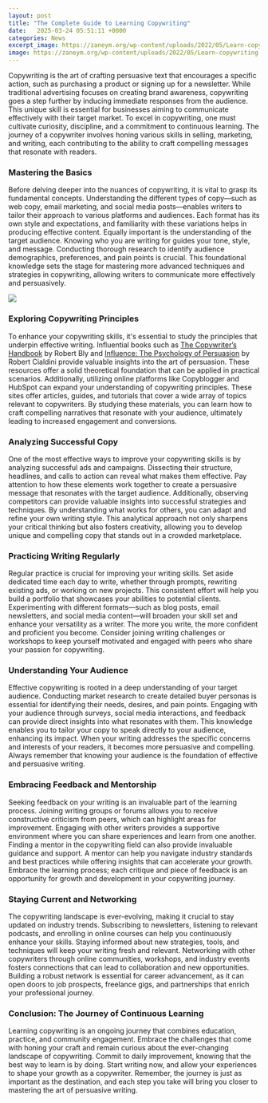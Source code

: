 ```yaml
---
layout: post
title: "The Complete Guide to Learning Copywriting"
date:   2025-03-24 05:51:11 +0000
categories: News
excerpt_image: https://zaneym.org/wp-content/uploads/2022/05/Learn-copywriting.jpg
image: https://zaneym.org/wp-content/uploads/2022/05/Learn-copywriting.jpg
---
```


Copywriting is the art of crafting persuasive text that encourages a specific action, such as purchasing a product or signing up for a newsletter. While traditional advertising focuses on creating brand awareness, copywriting goes a step further by inducing immediate responses from the audience. This unique skill is essential for businesses aiming to communicate effectively with their target market. To excel in copywriting, one must cultivate curiosity, discipline, and a commitment to continuous learning. The journey of a copywriter involves honing various skills in selling, marketing, and writing, each contributing to the ability to craft compelling messages that resonate with readers.
### Mastering the Basics
Before delving deeper into the nuances of copywriting, it is vital to grasp its fundamental concepts. Understanding the different types of copy—such as web copy, email marketing, and social media posts—enables writers to tailor their approach to various platforms and audiences. Each format has its own style and expectations, and familiarity with these variations helps in producing effective content.
Equally important is the understanding of the target audience. Knowing who you are writing for guides your tone, style, and message. Conducting thorough research to identify audience demographics, preferences, and pain points is crucial. This foundational knowledge sets the stage for mastering more advanced techniques and strategies in copywriting, allowing writers to communicate more effectively and persuasively.

![](https://zaneym.org/wp-content/uploads/2022/05/Learn-copywriting.jpg)
### Exploring Copywriting Principles
To enhance your copywriting skills, it's essential to study the principles that underpin effective writing. Influential books such as [The Copywriter’s Handbook](https://more.io.vn/en/The_Copywriter%27s_Handbook) by Robert Bly and [Influence: The Psychology of Persuasion](https://more.io.vn/en/Influence:_The_Psychology_of_Persuasion) by Robert Cialdini provide valuable insights into the art of persuasion. These resources offer a solid theoretical foundation that can be applied in practical scenarios.
Additionally, utilizing online platforms like Copyblogger and HubSpot can expand your understanding of copywriting principles. These sites offer articles, guides, and tutorials that cover a wide array of topics relevant to copywriters. By studying these materials, you can learn how to craft compelling narratives that resonate with your audience, ultimately leading to increased engagement and conversions.
### Analyzing Successful Copy
One of the most effective ways to improve your copywriting skills is by analyzing successful ads and campaigns. Dissecting their structure, headlines, and calls to action can reveal what makes them effective. Pay attention to how these elements work together to create a persuasive message that resonates with the target audience.
Additionally, observing competitors can provide valuable insights into successful strategies and techniques. By understanding what works for others, you can adapt and refine your own writing style. This analytical approach not only sharpens your critical thinking but also fosters creativity, allowing you to develop unique and compelling copy that stands out in a crowded marketplace.
### Practicing Writing Regularly
Regular practice is crucial for improving your writing skills. Set aside dedicated time each day to write, whether through prompts, rewriting existing ads, or working on new projects. This consistent effort will help you build a portfolio that showcases your abilities to potential clients.
Experimenting with different formats—such as blog posts, email newsletters, and social media content—will broaden your skill set and enhance your versatility as a writer. The more you write, the more confident and proficient you become. Consider joining writing challenges or workshops to keep yourself motivated and engaged with peers who share your passion for copywriting.
### Understanding Your Audience
Effective copywriting is rooted in a deep understanding of your target audience. Conducting market research to create detailed buyer personas is essential for identifying their needs, desires, and pain points. Engaging with your audience through surveys, social media interactions, and feedback can provide direct insights into what resonates with them.
This knowledge enables you to tailor your copy to speak directly to your audience, enhancing its impact. When your writing addresses the specific concerns and interests of your readers, it becomes more persuasive and compelling. Always remember that knowing your audience is the foundation of effective and persuasive writing.
### Embracing Feedback and Mentorship
Seeking feedback on your writing is an invaluable part of the learning process. Joining writing groups or forums allows you to receive constructive criticism from peers, which can highlight areas for improvement. Engaging with other writers provides a supportive environment where you can share experiences and learn from one another.
Finding a mentor in the copywriting field can also provide invaluable guidance and support. A mentor can help you navigate industry standards and best practices while offering insights that can accelerate your growth. Embrace the learning process; each critique and piece of feedback is an opportunity for growth and development in your copywriting journey.
### Staying Current and Networking
The copywriting landscape is ever-evolving, making it crucial to stay updated on industry trends. Subscribing to newsletters, listening to relevant podcasts, and enrolling in online courses can help you continuously enhance your skills. Staying informed about new strategies, tools, and techniques will keep your writing fresh and relevant.
Networking with other copywriters through online communities, workshops, and industry events fosters connections that can lead to collaboration and new opportunities. Building a robust network is essential for career advancement, as it can open doors to job prospects, freelance gigs, and partnerships that enrich your professional journey.
### Conclusion: The Journey of Continuous Learning
Learning copywriting is an ongoing journey that combines education, practice, and community engagement. Embrace the challenges that come with honing your craft and remain curious about the ever-changing landscape of copywriting. Commit to daily improvement, knowing that the best way to learn is by doing. Start writing now, and allow your experiences to shape your growth as a copywriter. Remember, the journey is just as important as the destination, and each step you take will bring you closer to mastering the art of persuasive writing.